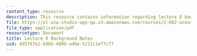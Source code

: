 ```yaml
---
content_type: resource
description: This resource contains information regarding lecture 8 background notes.
file: https://ol-ocw-studio-app-qa.s3.amazonaws.com/courses/2-682-acoustical-oceanography-spring-2012/dd5767e2b0bb489badbe5211c1ef7cf7_MIT2_682S12_bglec08.pdf
file_type: application/pdf
resourcetype: Document
title: Lecture 8 Background Notes
uid: dd5767e2-b0bb-489b-adbe-5211c1ef7cf7
---
```


